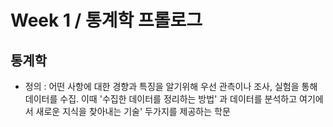# Week 1 / 통계학 프롤로그

## 통계학
- 정의 : 어떤 사항에 대한 경향과 특징을 알기위해 우선 관측이나 조사, 실험을 통해 데이터를 수집. 이때 '수집한 데이터를 정리하는 방법' 과 데이터를 분석하고 여기에서 새로운 지식을 찾아내는 기술' 두가지를 제공하는 학문
